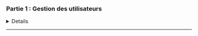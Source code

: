 ### Partie 1 : Gestion des utilisateurs
<details>
##Partie 1 : Gestion des utilisateurs:

**Q.1.1.1 Créer l'utilisateur Lionel Lemarchand avec les même attribut de société que **Kelly Rhameur** :**
on cemence par trouver le compte de Kelly Rhameur on ouvre notre active derectory > tools > active directory Users and Computer > TTSR.lan >LabUsers > direction RH  ![Image](https://github.com/user-attachments/assets/26a98fff-901b-46d1-8a4f-125f0f1a552f)

pour la creation du compte **Lionel Lemarchand** 
Clique droit sur DirectionDesRessourcesHumaine > New> User> en rentre les information puis on valide a la fin et en clique sur terminer  bien sur on copier les attribue du compte **Kelly Rhameur** et on les colle dans le compte de **Lionel Lemarchand**
![Image](https://github.com/user-attachments/assets/49ede6d2-5b81-477f-b53b-6cb83a76fc1f)

**Q.1.1.2 Créer une OU DeactivatedUsers et déplace le compte désactivé de Kelly Rhameur dedans**

clique droit sur notre domaine TSSR.lan  > NEW > Organizational Unit et en rentre le nom de  **DeactivatedUsers**

![Image](https://github.com/user-attachments/assets/74d241e5-e181-42ab-9d78-39407473003b)

![Image](https://github.com/user-attachments/assets/175df7b0-50d5-467e-9b0f-f5102250caef)

**Q.1.1.3 Modifier le groupe de l'OU dans laquelle était Kelly Rhameur en conséquence.**

pour modifier le groupe de Kelly Rhameur on deplace sont compte dans **DeactivatedUsers** on fait clique droit sur le compte de **Kelly Rhameur** > move > Et on sélectionne **DeactivatedUsers** dans la fenêtre qui va s'ouvrir.et on clique ok 
![Image](https://github.com/user-attachments/assets/fca12de5-c9fa-4725-8b86-0679e4ef697c)

### Partie 2 : Restriction utilisateurs
Q.1.2.1 Faire en sorte que l'utilisateur Gabriel Ghul ne puisse se connecter que du lundi au vendredi, de 7h à 17h.

Tout d'abord, nous allons créer un OU afin de déplacer **l'utilisateur Gabriel Ghul** pour mettre en œuvre la restriction.
![Image](https://github.com/user-attachments/assets/885a0e75-507e-477d-8d29-5114cd89888e)

* puis on vas créer une gpo pour Gabriel Ghul ne puisse se connecter que du lundi au vendredi, de 7h à 17h 

* Créer une nouvelle stratégie de groupe  Dans le Gestionnaire de stratégies de groupe, clique avec le bouton droit sur "Configuration de l'ordinateur", 
 sélectionne "Nouvelle stratégie de groupe"
* Configurer la stratégie de connexion : Dans la fenêtre qui s'ouvre, donne un nom à ta stratégie (par exemple, "Restriction Connexion Gabriel Ghul") et clique sur 
 "Suivant"
![Image](https://github.com/user-attachments/assets/85be2bea-7d7c-4375-b694-829fc7db1bec)

* Sélectionner l'unité organisationnelle (OU) : Choisis l'OU où se trouve le compte de Gabriel Ghul et clique sur "Suivant".

* Configurer les paramètres de connexion : Dans la fenêtre des paramètres de stratégie, coche la case "Configurer les heures de connexion" et clique sur "Modifier".

* Définir les heures de connexion : Dans la fenêtre qui s'ouvre, définis les heures de connexion autorisées du lundi au vendredi, de 7h à 17h. Clique sur "OK" pour 
  enregistrer les modifications.

* Appliquer la stratégie : Clique sur "Suivant" puis sur "Terminer" pour appliquer la stratégie de groupe.












</details>
<HR>

